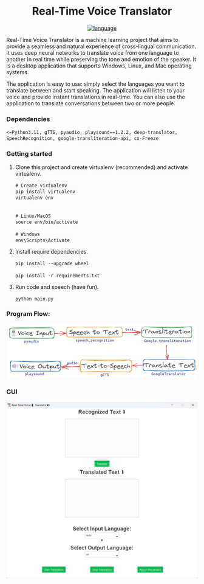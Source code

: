 <div align="center">
<h1> Real-Time Voice Translator </h1> <a href="#"><img alt="language" src="https://user-images.githubusercontent.com/132539454/278971782-9453805e-e2e6-4d99-b1de-cf8fcd3e7105.svg"></a>
</div>

Real-Time Voice Translator is a machine learning project that aims to provide a seamless and natural experience of cross-lingual communication. It uses deep neural networks to translate voice from one language to another in real time while preserving the tone and emotion of the speaker. It is a desktop application that supports Windows, Linux, and Mac operating systems.

The application is easy to use: simply select the languages you want to translate between and start speaking. The application will listen to your voice and provide instant translations in real-time. You can also use the application to translate conversations between two or more people.

### Dependencies

    <=Python3.11, gTTS, pyaudio, playsound==1.2.2, deep-translator, SpeechRecognition, google-transliteration-api, cx-Freeze

### Getting started

1. Clone this project and create virtualenv (recommended) and activate virtualenv.

   ```
   # Create virtualenv
   pip install virtualenv
   virtualenv env


   # Linux/MacOS
   source env/bin/activate

   # Windows
   env\Scripts\Activate
   ```

2. Install require dependencies.

   ```
   pip install --upgrade wheel

   pip install -r requirements.txt
   ```

3. Run code and speech (have fun).
   ```
   python main.py
   ```

### Program Flow:

<a href="#"><img src="./programflow.png" alt="Block Diagram of Voice Translator"></a>

### GUI

<a href="#"><img src="./gui.png" alt="App GUI"></a>
